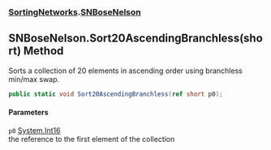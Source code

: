 ### [SortingNetworks](./SortingNetworks.md 'SortingNetworks').[SNBoseNelson](./SortingNetworks-SNBoseNelson.md 'SortingNetworks.SNBoseNelson')
## SNBoseNelson.Sort20AscendingBranchless(short) Method
Sorts a collection of 20 elements in ascending order using branchless min/max swap.  
```csharp
public static void Sort20AscendingBranchless(ref short p0);
```
#### Parameters
<a name='SortingNetworks-SNBoseNelson-Sort20AscendingBranchless(short)-p0'></a>
`p0` [System.Int16](https://docs.microsoft.com/en-us/dotnet/api/System.Int16 'System.Int16')  
the reference to the first element of the collection  
  
